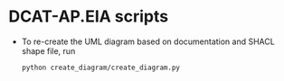 # DCAT-AP.EIA scripts

* To re-create the UML diagram based on documentation and SHACL shape file, run
    ```
    python create_diagram/create_diagram.py
    ```

